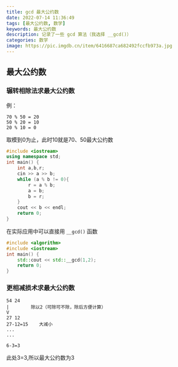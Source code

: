 ```yaml
---
title: gcd 最大公约数
date: 2022-07-14 11:36:49
tags: [最大公约数, 数学]
keywords: 最大公约数
description: 记录了一些 gcd 算法（我选择 __gcd()）
categories: 数学
image: https://pic.imgdb.cn/item/6416687ca682492fccfb973a.jpg
---
```



## 最大公约数
### 辗转相除法求最大公约数

例：
```text
70 % 50 = 20
50 % 20 = 10
20 % 10 = 0
```

取模到0为止，此时10就是70、50最大公约数

```c++
#include <iostream>
using namespace std;
int main() {
    int a,b,r;
    cin >> a >> b;
    while (a % b != 0){
        r = a % b;
        a = b;
        b = r;
    }
    cout << b << endl;
    return 0;
}
```

在实际应用中可以直接用 `__gcd()` 函数

```C++
#include <algorithm>
#include <iostream>
int main() {
    std::cout << std::__gcd(1,2);
    return 0;
}
```

### 更相减损术求最大公约数

```text
54 24
|        除以2（可除可不除，除后方便计算）
V
27 12
27-12=15    大减小
...
...

6-3=3
```

此处3=3,所以最大公约数为3